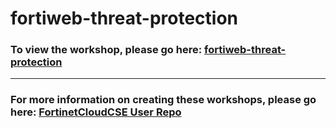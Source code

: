 <h1>fortiweb-threat-protection</h1><h3>To view the workshop, please go here: <a href="https://fortinetcloudcse.github.io/fortiweb-threat-protection/">fortiweb-threat-protection</a></h3><hr><h3>For more information on creating these workshops, please go here: <a href="https://fortinetcloudcse.github.io/UserRepo/">FortinetCloudCSE User Repo</a></h3>